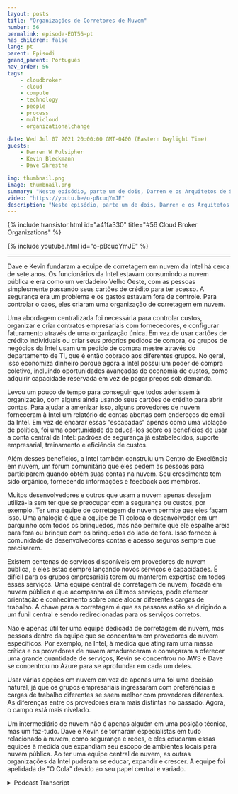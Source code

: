 ```yaml
---
layout: posts
title: "Organizações de Corretores de Nuvem"
number: 56
permalink: episode-EDT56-pt
has_children: false
lang: pt
parent: Episodi
grand_parent: Português
nav_order: 56
tags:
    - cloudbroker
    - cloud
    - compute
    - technology
    - people
    - process
    - multicloud
    - organizationalchange

date: Wed Jul 07 2021 20:00:00 GMT-0400 (Eastern Daylight Time)
guests:
    - Darren W Pulsipher
    - Kevin Bleckmann
    - Dave Shrestha

img: thumbnail.png
image: thumbnail.png
summary: "Neste episódio, parte um de dois, Darren e os Arquitetos de Soluções em Nuvem da Intel Dave Shrestha e Kevin Bleckman falam sobre a importância de uma organização intermediária de nuvem. Dave e Kevin fundaram a equipe de intermediação em nuvem da Intel há cerca de sete anos. Os trabalhadores da Intel estavam consumindo a nuvem pública, e era como o oeste selvagem, com pessoas simplesmente passando seus cartões de crédito para ter acesso. A segurança era uma questão, e os gastos ficaram fora de controle. Para colocar ordem no caos, eles criaram uma organização intermediária de nuvem."
video: "https://youtu.be/o-pBcuqYmJE"
description: "Neste episódio, parte um de dois, Darren e os Arquitetos de Soluções em Nuvem da Intel Dave Shrestha e Kevin Bleckman falam sobre a importância de uma organização intermediária de nuvem. Dave e Kevin fundaram a equipe de intermediação em nuvem da Intel há cerca de sete anos. Os trabalhadores da Intel estavam consumindo a nuvem pública, e era como o oeste selvagem, com pessoas simplesmente passando seus cartões de crédito para ter acesso. A segurança era uma questão, e os gastos ficaram fora de controle. Para colocar ordem no caos, eles criaram uma organização intermediária de nuvem."
---
```


<div>
{% include transistor.html id="a41fa330" title="#56 Cloud Broker Organizations" %}

{% include youtube.html id="o-pBcuqYmJE" %}
</div>

---

Dave e Kevin fundaram a equipe de corretagem em nuvem da Intel há cerca de sete anos. Os funcionários da Intel estavam consumindo a nuvem pública e era como um verdadeiro Velho Oeste, com as pessoas simplesmente passando seus cartões de crédito para ter acesso. A segurança era um problema e os gastos estavam fora de controle. Para controlar o caos, eles criaram uma organização de corretagem em nuvem.

Uma abordagem centralizada foi necessária para controlar custos, organizar e criar contratos empresariais com fornecedores, e configurar faturamento através de uma organização única. Em vez de usar cartões de crédito individuais ou criar seus próprios pedidos de compra, os grupos de negócios da Intel usam um pedido de compra mestre através do departamento de TI, que é então cobrado aos diferentes grupos. No geral, isso economiza dinheiro porque agora a Intel possui um poder de compra coletivo, incluindo oportunidades avançadas de economia de custos, como adquirir capacidade reservada em vez de pagar preços sob demanda.

Levou um pouco de tempo para conseguir que todos aderissem à organização, com alguns ainda usando seus cartões de crédito para abrir contas. Para ajudar a amenizar isso, alguns provedores de nuvem forneceram à Intel um relatório de contas abertas com endereços de email da Intel. Em vez de encarar essas "escapadas" apenas como uma violação de política, foi uma oportunidade de educá-los sobre os benefícios de usar a conta central da Intel: padrões de segurança já estabelecidos, suporte empresarial, treinamento e eficiência de custos.

Além desses benefícios, a Intel também construiu um Centro de Excelência em nuvem, um fórum comunitário que eles pedem às pessoas para participarem quando obtêm suas contas na nuvem. Seu crescimento tem sido orgânico, fornecendo informações e feedback aos membros.

Muitos desenvolvedores e outros que usam a nuvem apenas desejam utilizá-la sem ter que se preocupar com a segurança ou custos, por exemplo. Ter uma equipe de corretagem de nuvem permite que eles façam isso. Uma analogia é que a equipe de TI coloca o desenvolvedor em um parquinho com todos os brinquedos, mas não permite que ele espalhe areia para fora ou brinque com os brinquedos do lado de fora. Isso fornece à comunidade de desenvolvedores contas e acesso seguros sempre que precisarem.

Existem centenas de serviços disponíveis em provedores de nuvem pública, e eles estão sempre lançando novos serviços e capacidades. É difícil para os grupos empresariais terem ou manterem expertise em todos esses serviços. Uma equipe central de corretagem de nuvem, focada em nuvem pública e que acompanha os últimos serviços, pode oferecer orientação e conhecimento sobre onde alocar diferentes cargas de trabalho. A chave para a corretagem é que as pessoas estão se dirigindo a um funil central e sendo redirecionadas para os serviços corretos.

Não é apenas útil ter uma equipe dedicada de corretagem de nuvem, mas pessoas dentro da equipe que se concentram em provedores de nuvem específicos. Por exemplo, na Intel, à medida que atingiram uma massa crítica e os provedores de nuvem amadureceram e começaram a oferecer uma grande quantidade de serviços, Kevin se concentrou no AWS e Dave se concentrou no Azure para se aprofundar em cada um deles.

Usar várias opções em nuvem em vez de apenas uma foi uma decisão natural, já que os grupos empresariais ingressaram com preferências e cargas de trabalho diferentes se saem melhor com provedores diferentes. As diferenças entre os provedores eram mais distintas no passado. Agora, o campo está mais nivelado.

Um intermediário de nuvem não é apenas alguém em uma posição técnica, mas um faz-tudo. Dave e Kevin se tornaram especialistas em tudo relacionado à nuvem, como segurança e redes, e eles educaram essas equipes à medida que expandiam seu escopo de ambientes locais para nuvem pública. Ao ter uma equipe central de nuvem, as outras organizações da Intel puderam se educar, expandir e crescer. A equipe foi apelidada de "O Cola" devido ao seu papel central e variado.



<details>
<summary> Podcast Transcript </summary>

<p></p>

</details>
